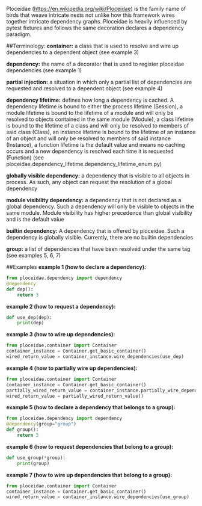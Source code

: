 Ploceidae (https://en.wikipedia.org/wiki/Ploceidae) is the family name of birds that weave intricate nests not unlike how this framework wires together intricate dependency graphs. Ploceidae is heavily influenced by pytest fixtures and follows the same decoration declares a dependency paradigm.

##Terminology:
**container:** a class that is used to resolve and wire up dependencies to a dependent object (see example 3)

**dependency:** the name of a decorator that is used to register ploceidae dependencies (see example 1)

**partial injection:** a situation in which only a partial list of dependencies are requested and resolved to a dependent object (see example 4) 

**dependency lifetime:** defines how long a dependency is cached. A dependency lifetime is bound to either the process lifetime (Session), a module lifetime is bound to the lifetime of a module and will only be resolved to objects contained in the same module (Module), a class lifetime is bound to the lifetime of a class and will only be resolved to members of said class (Class), an instance lifetime is bound to the lifetime of an instance of an object and will only be resolved to members of said instance (Instance), a function lifetime is the default value and means no caching occurs and a new dependency is resolved each time it is requested (Function) (see ploceidae.dependency_lifetime.dependency_lifetime_enum.py)

**globally visible dependency:** a dependency that is visible to all objects in process. As such, any object can request the resolution of a global dependency

**module visibility dependency:** a dependency that is not declared as a global dependency. Such a dependency will only be visible to objects in the same module. Module visibility has higher precedence than global visibility and is the default value

**builtin dependency:** A dependency that is offered by ploceidae. Such a dependency is globally visible. Currently, there are no builtin dependencies 

**group:** a list of dependencies that have been resolved under the same tag (see examples 5, 6, 7)

##Examples
**example 1 (how to declare a dependency):**
```python
from ploceidae.dependency import dependency
@dependency
def dep():
    return 3
``` 

**example 2 (how to request a dependency):**
```python
def use_dep(dep):
    print(dep)
```

**example 3 (how to wire up dependencies):**
```python
from ploceidae.container import Container
container_instance = Container.get_basic_container()
wired_return_value = container_instance.wire_dependencies(use_dep)
```

**example 4 (how to partially wire up dependencies):**
```python
from ploceidae.container import Container
container_instance = Container.get_basic_container()
partially_wired_return_value = container_instance.partially_wire_dependencies(use_dep, "dep")
wired_return_value = partially_wired_return_value()
```

**example 5 (how to declare a dependency that belongs to a group):**
```python
from ploceidae.dependency import dependency
@dependency(group="group")
def group():
    return 3
```

**example 6 (how to request dependencies that belong to a group):**
```python
def use_group(*group):
    print(group)
```

**example 7 (how to wire up dependencies that belong to a group):**
```python
from ploceidae.container import Container
container_instance = Container.get_basic_container()
wired_return_value = container_instance.wire_dependencies(use_group)
```